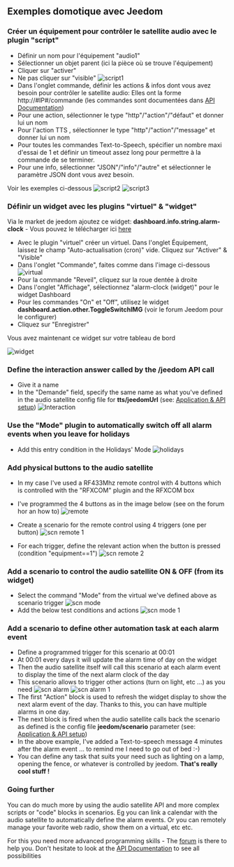 ## Exemples domotique avec Jeedom

### Créer un équipement pour contrôler le satellite audio avec le plugin "script"
 - Définir un nom  pour l'équipement "audio1"
 - Sélectionner un objet parent (ici la pièce où se trouve l'équipement)
 - Cliquer sur "activer"
 - Ne pas cliquer sur "visible"
![script1](https://github.com/diving91/web-radio/blob/master/jeedom/script%201.png)
- Dans l'onglet commande, définir les actions & infos dont vous avez besoin pour contrôler le satellite audio: Elles ont la forme http://#IP#/commande (les commandes sont documentées dans [API Documentation](https://github.com/diving91/web-radio/blob/master/doc/api.md))
- Pour une action, sélectionner le type "http"/"action"/"défaut" et donner lui un nom
- Pour l'action TTS , sélectionner le type "http"/"action"/"message" et donner lui un nom
- Pour toutes les commandes Text-to-Speech, spécifier un nombre maxi d'essai de 1 et définir un timeout assez long pour permettre à la commande de se terminer.
- Pour une info, sélectionner "JSON"/"info"/"autre" et sélectionner le paramètre JSON dont vous avez besoin.
 
 Voir les exemples ci-dessous
![script2](https://github.com/diving91/web-radio/blob/master/jeedom/script%202.png)
![script3](https://github.com/diving91/web-radio/blob/master/jeedom/script%203.png)

### Définir un widget avec les plugins "virtuel" & "widget" 
Via le market de jeedom ajoutez ce widget: **dashboard.info.string.alarm-clock** - Vous pouvez le télécharger ici [here](https://www.jeedom.com/market/core/php/downloadFile.php?id=1872&version=stable)
- Avec le plugin "virtuel" créer un virtuel. Dans l'onglet Équipement, laissez le champ "Auto-actualisation (cron)" vide. Cliquez sur "Activer" & "Visible"  
- Dans l'onglet "Commande", faites comme dans l'image ci-dessous![virtual](https://github.com/diving91/web-radio/blob/master/jeedom/virt%201.png)
- Pour la commande "Reveil", cliquez sur la roue dentée à droite  
- Dans l'onglet "Affichage", sélectionnez "alarm-clock (widget)" pour le widget Dashboard  
- Pour les commandes "On" et "Off", utilisez le widget **dashboard.action.other.ToggleSwitchIMG** (voir le forum Jeedom pour le configurer)  
- Cliquez sur "Enregistrer"

Vous avez maintenant ce widget sur votre tableau de bord

![widget](https://github.com/diving91/web-radio/blob/master/jeedom/widget%201.png)


### Define the interaction answer called by the /jeedom API call
- Give it a name
- In the "Demande" field, specify the same name as what you've defined in the audio satellite config file for **tts/jeedomUrl** (see: [Application & API setup](https://github.com/diving91/web-radio/blob/master/doc/application.md))
![Interaction](https://github.com/diving91/web-radio/blob/master/jeedom/interact%201.png)

### Use the "Mode" plugin to automatically switch off all alarm events when you leave for holidays
- Add this entry condition in the Holidays' Mode
![holidays](https://github.com/diving91/web-radio/blob/master/jeedom/mode%201.png)

### Add physical buttons to the audio satellite
- In my case I've used a RF433Mhz remote control with 4 buttons which is controlled with the "RFXCOM" plugin and the RFXCOM box
- I've programmed the 4 buttons as in the image below (see on the forum hor an how to)
![remote](https://github.com/diving91/web-radio/blob/master/jeedom/telco%201.png)

- Create a scenario for the remote control using 4 triggers (one per button)
![scn remote 1](https://github.com/diving91/web-radio/blob/master/jeedom/scn%20telco%201.png)
- For each trigger, define the relevant action when the button is pressed (condition "equipment==1")
![scn remote 2](https://github.com/diving91/web-radio/blob/master/jeedom/scn%20telco%202.png)

### Add a scenario to control the audio satellite ON & OFF (from its widget)
- Select the command "Mode" from the virtual we've defined above as scenario trigger
![scn mode](https://github.com/diving91/web-radio/blob/master/jeedom/scn%20onoff%201.png)
- Add the below test conditions and actions
![scn mode 1](https://github.com/diving91/web-radio/blob/master/jeedom/scn%20onoff%202.png)

### Add a scenario to define other automation task at each alarm event
- Define a programmed trigger for this scenario at 00:01
- At 00:01 every days it will update the alarm time of day on the widget
- Then the audio satellite itself will call this scenario at each alarm event to display the time of the next alarm clock of the day
- This scenario allows to trigger other actions (turn on light, etc ...) as you need
![scn alarm](https://github.com/diving91/web-radio/blob/master/jeedom/scn%20cron%201.png)
![scn alarm 1](https://github.com/diving91/web-radio/blob/master/jeedom/scn%20cron%202.png)
- The first "Action" block is used to refresh the widget display to show the next alarm event of the day. Thanks to this, you can have multiple alarms in one day.
- The next block is fired when the audio satellite calls back the scenario  as defined is the config file **jeedom/scenario** parameter (see: [Application & API setup](https://github.com/diving91/web-radio/blob/master/doc/application.md))
- In the above example, I've added a Text-to-speech message 4 minutes after the alarm event ... to remind me I need to go out of bed :-)
- You can define any task that suits your need such as lighting on a lamp, opening the fence, or whatever is controlled by jeedom. **That's really cool stuff !**
### Going further
You can do much more by using the audio satellite API and more complex scripts or "code" blocks in scenarios. Eg you can link a calendar with the audio satellite to automatically define the alarm events. Or you can remotely manage your favorite web radio, show them on a virtual, etc etc.

For this you need more advanced programming skills - The [forum](https://www.jeedom.fr/forum/) is there to help you.
Don't hesitate to look at the [API Documentation](https://github.com/diving91/web-radio/blob/master/doc/api.md) to see all possibilities


